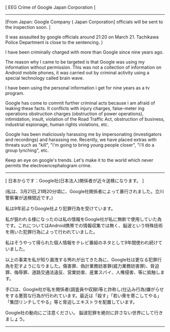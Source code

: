 [ EEG Crime of Google Japan Corporation ]


--------
[From Japan: Google Company ( Japan Corporation] officials will be sent to the inspection soon. ]

(I was assaulted by google officials around 21:20 on March 21. Tachikawa Police Department is close to the sentencing. )

I have been criminally charged with more than Google since nine years ago.

The reason why I came to be targeted is that Google was using my information without permission. This was not a collection of information on Android mobile phones, it was carried out by criminal activity using a special technology called brain wave.

I have been using the personal information i get for nine years as a tv program.

Google has come to commit further criminal acts because i am afraid of leaking these facts. It conflicts with injury charges, false-meter ing operations obstruction charges (obstruction of power operations), intimidation, insult, violation of the Road Traffic Act, obstruction of business, industrial espionage, human rights violations, etc.

Google has been maliciously harassing me by impersonating (investigators and recordings) and harassing me. Recently, we have placed extras with threats such as "kill", "i'm going to bring young people closer", "i'll do a group lynching", etc.

Keep an eye on google's trends.
Let's make it to the world which never permits the electroencephalogram crime.


-----

[ 日本からです：Google社(日本法人)関係者が近々送検になります。 ]

(私は、3月21日,21時20分頃に、Google社関係者によって暴行されました。立川警察署が送検間近です。)

私は9年前よりGoogle社より犯罪行為を受けています。

私が狙われる様になったのは私の情報をGoogle社が私に無断で使用していた為です。これについてはAndroid携帯での情報収集では無く、脳波という特殊技術を用いた犯罪行為によって行われていました。

私はそうやって得られた個人情報をテレビ番組のネタとして9年間使われ続けていました。

以上の事実を私が知り漏洩する怖れが出てきた為に、Google社は更なる犯罪行為を犯すようになりました。傷害罪、偽計業務妨害罪(威力業務妨害罪)、脅迫罪、侮辱罪、道路交通法違反、営業妨害、産業スパイ、人権侵害、等に抵触します。

手口は、Google社が私を関係者(調査員や収録)等と詐称し(仕込み行為)嫌がらせをする悪質な行為が行われています。最近は「殺す」「若い衆を寄こしてやる」「集団リンチしてやる」等と脅迫しエキストラを配置しています。

Google社の動向にご注意ください。
脳波犯罪を絶対に許さない世界にして行きましょう。


----
